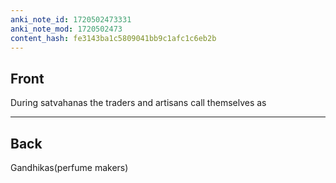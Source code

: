 ```yaml
---
anki_note_id: 1720502473331
anki_note_mod: 1720502473
content_hash: fe3143ba1c5809041bb9c1afc1c6eb2b
---
```


## Front

During satvahanas the traders and artisans call themselves as

<hr/>

## Back

Gandhikas(perfume makers)